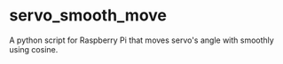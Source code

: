 # servo_smooth_move
A python script for Raspberry Pi that moves servo's angle with smoothly using cosine. 


